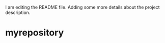 I am editing the README file. Adding some more details about the project description.
# myrepository
